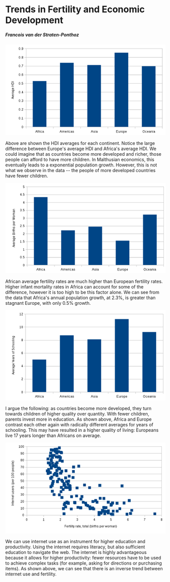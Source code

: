 # Trends in Fertility and Economic Development

##### Francois van der Straten-Ponthoz

![chart name](hdi.png)

Above are shown the HDI averages for each continent. Notice the large difference between Europe's average HDI and Africa's average HDI. We could imagine that as countries become more developed and richer, those people can afford to have more children. In Malthusian economics, this eventually leads to a exponential population growth. However, this is not what we observe in the data -- the people of more developed countries have fewer children.

![chart name](fertility.png)

African average fertility rates are much higher than European fertility rates. Higher infant mortality rates in Africa can account for some of the difference, however it is too high to be this factor alone. We can see from the data that Africa's annual population growth, at 2.3%, is greater than stagnant Europe, with only 0.5% growth.

![chart name](schooling.png)

I argue the following: as countries become more developed, they turn towards children of higher quality over quantity. With fewer children, parents invest more in education. As shown above, Africa and Europe contrast each other again with radically different averages for years of schooling. This may have resulted in a higher quality of living: Europeans live 17 years longer than Africans on average.

![chart name](internet.png)

We can use internet use as an instrument for higher education and productivity. Using the internet requires literacy, but also sufficient education to navigate the web. The internet is highly advantageous because it allows for higher productivity: fewer resources have to be used to achieve complex tasks (for example, asking for directions or purchasing items). As shown above, we can see that there is an inverse trend between internet use and fertility.